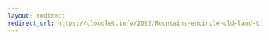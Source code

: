 ```yaml
---
layout: redirect
redirect_url: https://cloudlet.info/2022/Mountains-encircle-old-land-tides-meet-silent-city
---
```

